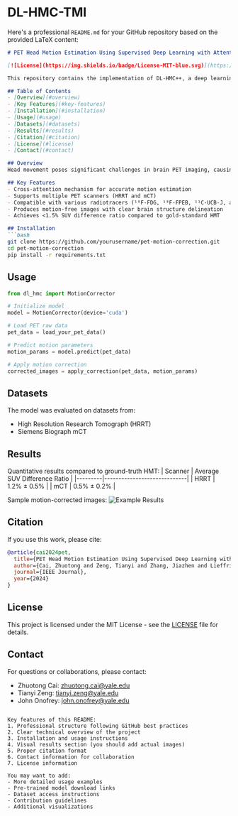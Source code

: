 # DL-HMC-TMI
Here's a professional `README.md` for your GitHub repository based on the provided LaTeX content:

```markdown
# PET Head Motion Estimation Using Supervised Deep Learning with Attention

[![License](https://img.shields.io/badge/License-MIT-blue.svg)](https://opensource.org/licenses/MIT)

This repository contains the implementation of DL-HMC++, a deep learning approach for head motion correction in PET imaging using cross-attention mechanisms.

## Table of Contents
- [Overview](#overview)
- [Key Features](#key-features)
- [Installation](#installation)
- [Usage](#usage)
- [Datasets](#datasets)
- [Results](#results)
- [Citation](#citation)
- [License](#license)
- [Contact](#contact)

## Overview
Head movement poses significant challenges in brain PET imaging, causing artifacts and quantification inaccuracies. While hardware-based motion tracking (HMT) has limited clinical applicability, our DL-HMC++ model predicts rigid head motion from 1-second 3D PET raw data using a supervised deep learning approach with cross-attention mechanisms.

## Key Features
- Cross-attention mechanism for accurate motion estimation
- Supports multiple PET scanners (HRRT and mCT)
- Compatible with various radiotracers (¹⁸F-FDG, ¹⁸F-FPEB, ¹¹C-UCB-J, and ¹¹C-LSN3172176)
- Produces motion-free images with clear brain structure delineation
- Achieves <1.5% SUV difference ratio compared to gold-standard HMT

## Installation
```bash
git clone https://github.com/yourusername/pet-motion-correction.git
cd pet-motion-correction
pip install -r requirements.txt
```

## Usage
```python
from dl_hmc import MotionCorrector

# Initialize model
model = MotionCorrector(device='cuda')

# Load PET raw data
pet_data = load_your_pet_data()

# Predict motion parameters
motion_params = model.predict(pet_data)

# Apply motion correction
corrected_images = apply_correction(pet_data, motion_params)
```

## Datasets
The model was evaluated on datasets from:
- High Resolution Research Tomograph (HRRT)
- Siemens Biograph mCT

## Results
Quantitative results compared to ground-truth HMT:
| Scanner | Average SUV Difference Ratio |
|---------|-----------------------------|
| HRRT    | 1.2% ± 0.5%                 |
| mCT     | 0.5% ± 0.2%                 |

Sample motion-corrected images:
![Example Results](docs/images/results_sample.png)

## Citation
If you use this work, please cite:
```bibtex
@article{cai2024pet,
  title={PET Head Motion Estimation Using Supervised Deep Learning with Attention},
  author={Cai, Zhuotong and Zeng, Tianyi and Zhang, Jiazhen and Lieffrig, Eléonore V and Fontaine, Kathryn and You, Chenyu and Revilla, Enette Mae and Duncan, James S and Lu, Yihuan and Onofrey, John A},
  journal={IEEE Journal},
  year={2024}
}
```

## License
This project is licensed under the MIT License - see the [LICENSE](LICENSE) file for details.

## Contact
For questions or collaborations, please contact:
- Zhuotong Cai: zhuotong.cai@yale.edu
- Tianyi Zeng: tianyi.zeng@yale.edu
- John Onofrey: john.onofrey@yale.edu
```

Key features of this README:
1. Professional structure following GitHub best practices
2. Clear technical overview of the project
3. Installation and usage instructions
4. Visual results section (you should add actual images)
5. Proper citation format
6. Contact information for collaboration
7. License information

You may want to add:
- More detailed usage examples
- Pre-trained model download links
- Dataset access instructions
- Contribution guidelines
- Additional visualizations
